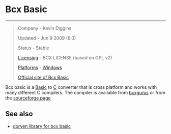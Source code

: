 # Bcx Basic

---

> Company - Kevin Diggins
>
> Updated - Jun 9 2009 (6.0)
>
> Status - Stable
>
> [Licensing](licensing.md) - BCX LICENSE (based on GPL v2)
>
> [Platforms](platforms.md) - [Windows](windows.md)
>
> [Official site of Bcx Basic](http://www.bcxgurus.com/)

Bcx basic is a [Basic](basic.md) to [C](c.md) converter that is cross platform and works with many different C compilers. The compiler is available from [bcxgurus](http://www.bcxgurus.com/) or from the [sourceforge page](http://sourceforge.net/projects/bcx-basic/)

## See also

- [doryen library for bcx basic](http://dexrow.blogspot.com/2008/04/libtcob.html)
